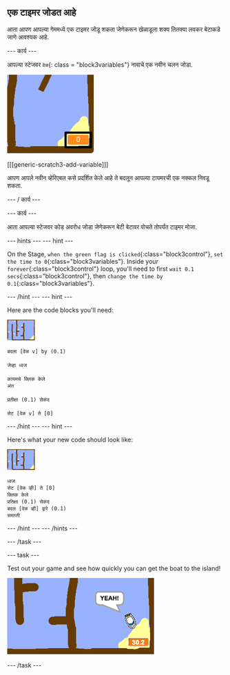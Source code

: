 ## एक टाइमर जोडत आहे

आता आपण आपल्या गेममध्ये एक टाइमर जोडू शकता जेणेकरून खेळाडूला शक्य तितक्या लवकर बेटाकडे जाणे आवश्यक आहे.

\--- कार्य \---

आपल्या स्टेजवर `वेळ`{: class = "block3variables"} नावाचे एक नवीन चलन जोडा.

![स्क्रीनशॉट](images/boat-variable-annotated.png)

[[[generic-scratch3-add-variable]]]

आपण आपले नवीन व्हेरिएबल कसे प्रदर्शित केले आहे ते बदलून आपल्या टायमरची एक नक्कल निवडू शकता.

\--- / कार्य \---

\--- कार्य \---

आता आपल्या स्टेजवर कोड अवरोध जोडा जेणेकरून बेटी बेटावर पोचते तोपर्यंत टाइमर मोजा.

\--- hints \--- \--- hint \---

On the Stage, `when the green flag is clicked`{:class="block3control"}, `set the time to 0`{:class="block3variables"}. Inside your `forever`{:class="block3control"} loop, you'll need to first `wait 0.1 secs`{:class="block3control"}, then `change the time by 0.1`{:class="block3variables"}.

\--- /hint \--- \--- hint \---

Here are the code blocks you'll need:

![stage](images/stage.png)

```blocks3
बदला [वेळ v] by (0.1)

जेव्हा ध्वज

कायमचे क्लिक केले
अंत

प्रतीक्षा (0.1) सेकंद

सेट [वेळ v] ते [0]
```

\--- /hint \--- \--- hint \---

Here's what your new code should look like:

![stage](images/stage.png)

```blocks3
ध्वज
सेट [वेळ व्ही] ते [0]
क्लिक केले
प्रतिक्षा (0.1) सेकंद
बदल [वेळ व्ही] द्वारे (0.1)
समाप्ती
```

\--- /hint \--- \--- /hints \---

\--- /task \---

\--- task \---

Test out your game and see how quickly you can get the boat to the island!

![screenshot](images/boat-variable-test.png)

\--- /task \---